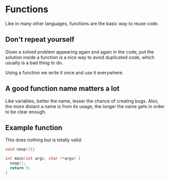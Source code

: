 # Functions

Like in many other languages, functions are the basic way to reuse code.

## Don't repeat yourself

Given a solved problem appearing again and again in the code, put the solution
inside a function is a nice way to avoid duplicated code, which usually is a bad
thing to do.

Using a function we write it once and use it everywhere.

## A good function name matters a lot

Like variables, better the name, lesser the chance of creating bugs. Also, the
more distant a name is from its usage, the longer the name gets in order to be
clear enough.

## Example function

This does nothing but is totally valid:

```cpp
void noop(){}

int main(int argc, char **argv) {
  noop();
  return 0;
}
```
